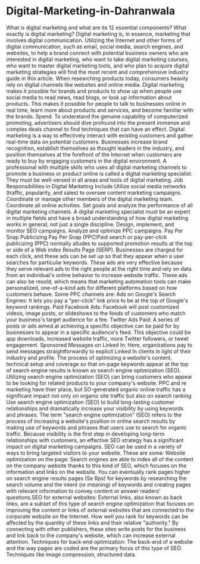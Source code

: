# Digital-Marketing-in-Dahranwala
What is digital marketing and what are its 12 essential components? What exactly is digital marketing? Digital marketing is, in essence, marketing that involves digital communication. Utilizing the Internet and other forms of digital communication, such as email, social media, search engines, and websites, to help a brand connect with potential 
business owners who are interested in digital marketing, who want to take digital marketing courses, who want to master digital marketing tools, and who plan to acquire digital marketing strategies will find the most recent and comprehensive industry guide in this article. When researching products today, consumers heavily rely on digital channels like websites and online media. Digital marketing makes it possible for brands and products to show up when people use social media to read news, read blogs, or look up information about products. This makes it possible for people to talk to businesses online in real time, learn more about products and services, and become familiar with the brands. Spend. 
To understand the genuine capability of computerized promoting, advertisers should dive profound into the present immense and complex deals channel to find techniques that can have an effect. Digital marketing is a way to effectively interact with existing customers and gather real-time data on potential customers. Businesses increase brand recognition, establish themselves as thought leaders in the industry, and position themselves at the forefront of the Internet when customers are ready to buy by engaging customers in the digital environment. A professional with multiple skills who uses all digital marketing channels to promote a business or product online is called a digital marketing specialist. They must be well-versed in all areas and tools of digital marketing. Job Responsibilities in Digital Marketing Include Utilize social media networks (traffic, popularity, and sales) to oversee content marketing campaigns. Coordinate or manage other members of the digital marketing team. Coordinate all online activities. Set goals and analyze the performance of all digital marketing channels. A digital marketing specialist must be an expert in multiple fields and have a broad understanding of how digital marketing works in general, not just a single discipline. Design, implement, and monitor SEO campaigns. Analyze and optimize PPC campaigns. Pay Per Snap Publicizing Pay Per Snap (PPC)Paid search or pay-per-click publicizing (PPC) normally alludes to supported promotion results at the top or side of a Web index Results Page (SERP). Businesses are charged for each click, and these ads can be set up so that they appear when a user searches for particular keywords. These ads are very effective because they serve relevant ads to the right people at the right time and rely on data from an individual's online behavior to increase website traffic. These ads can also be resold, which means that marketing automation tools can make personalized, one-of-a-kind ads for different platforms based on how customers behave. Some PPC channels are: Ads on Google's Search Engines: It lets you pay a "per-click" link price to be at the top of Google's keyword rankings. Paid Facebook Ads: Facebook will post customized videos, image posts, or slideshows to the feeds of customers who match your business's target audience for a fee. Twitter Ads Paid: A series of posts or ads aimed at achieving a specific objective can be paid for by businesses to appear in a specific audience's feed. This objective could be app downloads, increased website traffic, more Twitter followers, or tweet engagement. Sponsored Messages on Linked In: Here, organizations pay to send messages straightforwardly to explicit Linked In clients in light of their industry and profile. The process of optimizing a website's content, technical setup and coverage so that on-page keywords appear at the top of search engine results is known as search engine optimization (SEO). Utilizing search engine optimization (SEO) can bring customers who appear to be looking for related products to your company's website. PPC and re marketing have their place, but SO-generated organic online traffic has a significant impact not only on organic site traffic but also on search ranking
 Use search engine optimization (SEO) to build long-lasting customer relationships and dramatically increase your visibility by using keywords and phrases. The term "search engine optimization" (SEO) refers to the process of increasing a website's position in online search results by making use of keywords and phrases that users use to search for organic traffic. Because visibility is the first step in developing long-term relationships with customers, an effective SEO strategy has a significant impact on digital marketing campaigns. SEO can be used in a variety of ways to bring targeted visitors to your website. These are some: Website optimization on the page: Search engines are able to index all of the content on the company website thanks to this kind of SEO, which focuses on the information and links on the website. You can eventually rank pages higher on search engine results pages (Se Rps) for keywords by researching the search volume and the intent (or meaning) of keywords and creating pages with relevant information to convey content or answer readers' questions.SEO for external websites: External links, also known as back links, are a subset of this type of search engine optimization that focuses on improving the content or links of external websites that are connected to the corporate website on the Internet. How well you rank for keywords can be affected by the quantity of these links and their relative "authority." By connecting with other publishers, these sites write posts for the business and link back to the company's website, which can increase external attention. Techniques for back-end optimization: The back-end of a website and the way pages are coded are the primary focus of this type of SEO. Techniques like image compression, structured data.
